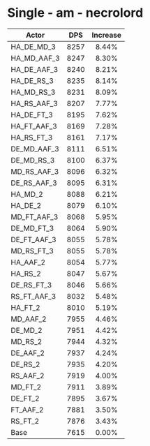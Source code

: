 # Single - am - necrolord
| Actor | DPS | Increase |
|---|:---:|:---:|
|HA_DE_MD_3|8257|8.44%|
|HA_MD_AAF_3|8247|8.30%|
|HA_DE_AAF_3|8240|8.21%|
|HA_DE_RS_3|8235|8.14%|
|HA_MD_RS_3|8231|8.09%|
|HA_RS_AAF_3|8207|7.77%|
|HA_DE_FT_3|8195|7.62%|
|HA_FT_AAF_3|8169|7.28%|
|HA_RS_FT_3|8161|7.17%|
|DE_MD_AAF_3|8111|6.51%|
|DE_MD_RS_3|8100|6.37%|
|MD_RS_AAF_3|8096|6.32%|
|DE_RS_AAF_3|8095|6.31%|
|HA_MD_2|8088|6.21%|
|HA_DE_2|8079|6.10%|
|MD_FT_AAF_3|8068|5.95%|
|DE_MD_FT_3|8064|5.90%|
|DE_FT_AAF_3|8055|5.78%|
|MD_RS_FT_3|8055|5.78%|
|HA_AAF_2|8054|5.77%|
|HA_RS_2|8047|5.67%|
|DE_RS_FT_3|8046|5.66%|
|RS_FT_AAF_3|8032|5.48%|
|HA_FT_2|8010|5.19%|
|MD_AAF_2|7955|4.46%|
|DE_MD_2|7951|4.42%|
|MD_RS_2|7944|4.32%|
|DE_AAF_2|7937|4.24%|
|DE_RS_2|7935|4.20%|
|RS_AAF_2|7919|4.00%|
|MD_FT_2|7911|3.89%|
|DE_FT_2|7895|3.67%|
|FT_AAF_2|7881|3.50%|
|RS_FT_2|7876|3.43%|
|Base|7615|0.00%|
